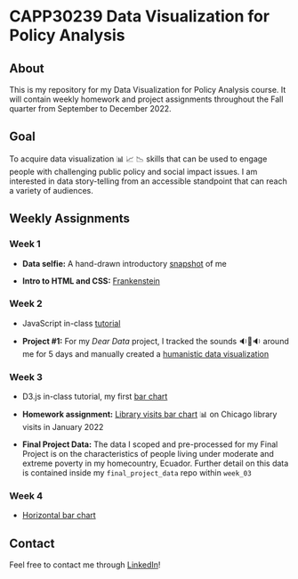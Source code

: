 # CAPP30239 Data Visualization for Policy Analysis

## About
This is my repository for my Data Visualization for Policy Analysis course. It will contain weekly homework and project assignments throughout the Fall quarter from September to December 2022.

## Goal
To acquire data visualization 📊 📈 📉 skills that can be used to engage people with challenging public policy and social impact issues. I am interested in data story-telling from an accessible standpoint that can reach a variety of audiences. 

## Weekly Assignments

### Week 1
- **Data selfie:** A hand-drawn introductory [snapshot](https://github.com/magabrielaa/CAPP30239_FA22/tree/main/week_01) of me

- **Intro to HTML and CSS:** [Frankenstein](https://github.com/magabrielaa/CAPP30239_FA22/tree/main/week_01/index.html)

### Week 2
- JavaScript in-class [tutorial](https://github.com/magabrielaa/CAPP30239_FA22/tree/main/week_02/js_tutorial/index.html)

- **Project #1:** For my *Dear Data* project, I tracked the sounds 🔉🔔🔉 around me for 5 days and manually created a [humanistic data visualization](https://github.com/magabrielaa/CAPP30239_FA22/tree/main/week_02)

### Week 3
- D3.js in-class tutorial, my first [bar chart](https://magabrielaa.github.io/CAPP30239_FA22/week_03/index.html)
    
- **Homework assignment:** [Library visits bar chart](https://magabrielaa.github.io/CAPP30239_FA22/week_03/homework.html) 📊 on Chicago library visits in January 2022

- **Final Project Data:** The data I scoped and pre-processed for my Final Project is on the characteristics of people living under moderate and extreme poverty in my homecountry, Ecuador. Further detail on this data  is contained inside my `final_project_data` repo within `week_03`

### Week 4
- [Horizontal bar chart](https://magabrielaa.github.io/CAPP30239_FA22/week_04/horizontal-bar.html)


## Contact
Feel free to contact me through [LinkedIn](https://www.linkedin.com/in/mariagabrielaayala/)!
